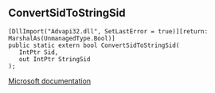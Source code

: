 ## ConvertSidToStringSid

```
[DllImport("Advapi32.dll", SetLastError = true)][return: MarshalAs(UnmanagedType.Bool)]
public static extern bool ConvertSidToStringSid(
   IntPtr Sid,
   out IntPtr StringSid
);
```

[Microsoft documentation](https://docs.microsoft.com/en-us/windows/win32/api/securitybaseapi/nf-securitybaseapi-convertsidtostringsida)
